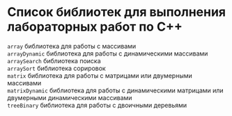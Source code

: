 # Список библиотек для выполнения лабораторных работ по С++
`array` библиотека для работы с массивами  
`arrayDynamic` библиотекa для работы с динамическими массивами  
`arraySearch` библиотека поиска    
`arraySort` библиотека сорировок  
`matrix` библиотека для работы с матрицами или двумерными массивами   
`matrixDynamic` библиотека для работы с динамическими матрицами или двумерными динамическими массивами   
`treeBinary` библиотека для работы с двоичными деревьями     
  

